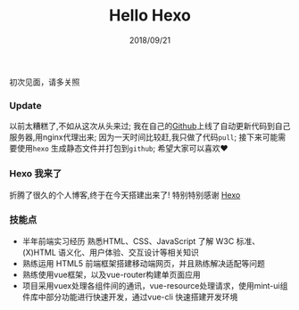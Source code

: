 ﻿---
title: Hello Hexo
date: 2018/09/21
updated: 2018/09/26
summary: 初次见面，请多关照
---
初次见面，请多关照
<!--more-->
### Update

以前太糟糕了,不如从这次从头来过;
我在自己的[Github](https://github.com/Wxh16144)上线了自动更新代码到自己服务器,用nginx代理出来;
因为一天时间比较赶,我只做了代码`pull`;
接下来可能需要使用`hexo` 生成静态文件并打包到`github`;
希望大家可以喜欢❤

### Hexo 我来了

折腾了很久的个人博客,终于在今天搭建出来了!
特别特别感谢 [Hexo](https://hexo.io/zh-cn/) 

### 技能点

+ 半年前端实习经历 熟悉HTML、CSS、JavaScript
了解 W3C 标准、(X)HTML 语义化、用户体验、交互设计等相关知识
+ 熟练运用 HTML5 前端框架搭建移动端网页，并且熟练解决适配等问题
+ 熟练使用vue框架，以及vue-router构建单页面应用
+ 项目采用vuex处理各组件间的通讯，vue-resource处理请求，使用mint-ui组件库中部分功能进行快速开发，通过vue-cli 快速搭建开发环境
